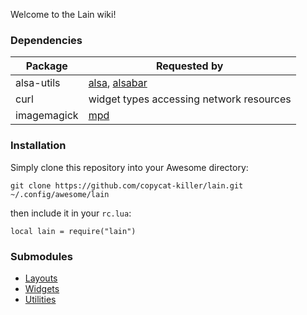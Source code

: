 Welcome to the Lain wiki!

### Dependencies

Package | Requested by
--- | ---
alsa-utils | [alsa](https://github.com/copycat-killer/lain/wiki/alsa), [alsabar](https://github.com/copycat-killer/lain/wiki/alsabar)
curl | widget types accessing network resources 
imagemagick | [mpd](https://github.com/copycat-killer/lain/wiki/mpd)

### Installation

Simply clone this repository into your Awesome directory:

    git clone https://github.com/copycat-killer/lain.git ~/.config/awesome/lain

then include it in your `rc.lua`:

    local lain = require("lain")

### Submodules

- [Layouts](https://github.com/copycat-killer/lain/wiki/Layouts)
- [Widgets](https://github.com/copycat-killer/lain/wiki/Widgets)
- [Utilities](https://github.com/copycat-killer/lain/wiki/Utilities)
